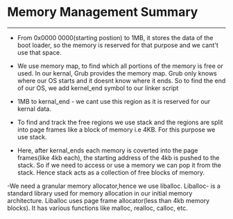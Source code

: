 # Memory Management Summary

---

- From 0x0000 0000(starting postion) to 1MB, it stores the data of the boot loader, so the memory is reserved for that purpose and we cant't use that space.

- We use memory map, to find which all portions of the memory is free or used. In our kernal, Grub provides the memory map. Grub only knows where our OS starts and it doesnt know where it ends. So to find the end of our OS, we add kernel_end symbol to our linker script

- 1MB to kernal_end -  we cant use this region as it is reserved for our kernal data.

- To find and track the free regions we use stack and the regions are split into page frames like a block of memory i.e 4KB. For this purpose we use stack. 

- Here, after kernal_ends each memory is coverted into the page frames(like 4kb each), the  starting address of the 4kb is pushed to the stack. So if we need to access or use a memory we can pop it from the stack. Hence stack acts as a collection of free blocks of memory.  

-We need a granular memory allocator,hence we use liballoc. Liballoc- is a standard library used for memory allocation in our initial memory architecture. Liballoc uses page frame allocator(less than 4kb memory blocks). It has various functions like malloc, realloc, calloc, etc.


